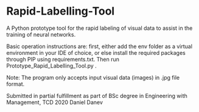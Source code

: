 # Rapid-Labelling-Tool
A Python prototype tool for the rapid labeling of visual data to assist in the training of neural networks.

Basic operation instructions are: first, either add the env folder as a virtual environment in your IDE of choice, or else install the required packages through PIP using requirements.txt. Then run Prototype\_Rapid\_Labelling\_Tool.py . 

Note: The program only accepts input visual data (images) in .jpg file format. 


Submitted in partial fulfillment as part of BSc degree in Engineering with Management, TCD 2020
Daniel Danev
